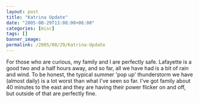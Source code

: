 ```yaml
---
layout: post
title: "Katrina Update"
date: "2005-08-29T13:08:00+06:00"
categories: [misc]
tags: []
banner_image: 
permalink: /2005/08/29/Katrina-Update
---
```


For those who are curious, my family and I are perfectly safe. Lafayette is a good two and a half hours away, and so far, all we have had is a bit of rain and wind. To be honest, the typical summer 'pop up' thunderstorm we have (almost daily) is a lot worst than what I've seen so far. I've got family about 40 minutes to the east and they are having their power flicker on and off, but outside of that are perfectly fine.